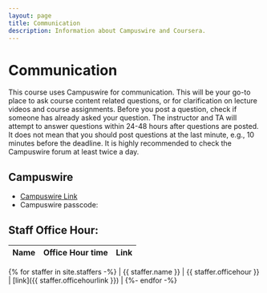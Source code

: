 ```yaml
---
layout: page
title: Communication
description: Information about Campuswire and Coursera.
---
```


# Communication

This course uses Campuswire for communication. This will be your go-to place to ask course content related questions, or for clarification on lecture videos and course assignments. Before you post a question, check if someone has already asked your question. The instructor and TA will attempt to answer questions within 24-48 hours after questions are posted. It does not mean that you should post questions at the last minute, e.g., 10 minutes before the deadline. It is highly recommended to check the Campuswire forum at least twice a day.

## Campuswire

- [Campuswire Link](https://campuswire.com/c/GFE888E31/feed)<br/>
- Campuswire passcode: 

## Staff Office Hour:


| Name | Office Hour time | Link |
| --- | --- | --- |
{% for staffer in site.staffers -%}
| {{ staffer.name }} | {{ staffer.officehour }} | [link]({{ staffer.officehourlink }}) |
{%- endfor -%}